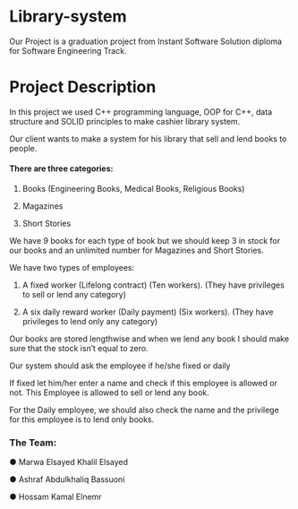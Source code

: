 # Library-system
Our Project is a graduation project from Instant Software Solution diploma for Software Engineering Track. 

# Project Description

In this project we used C++ programming language, OOP for C++, data structure and SOLID principles to make cashier library system.

Our client wants to make a system for his library that sell and lend books to people. 

#### There are three categories:
1.	Books (Engineering Books, Medical Books, Religious Books)

2.  Magazines

3.	Short Stories

We have 9 books for each type of book but we should keep 3 in stock for our books and an unlimited number for Magazines and Short Stories.

We have two types of employees:
1.	A fixed worker (Lifelong contract) (Ten workers).
    (They have privileges to sell or lend any category)
    
2.	A six daily reward worker (Daily payment) (Six workers). 
    (They have privileges to lend only any category)
    
Our books are stored lengthwise and when we lend any book I should make sure that the stock isn’t equal to zero.

Our system should ask the employee if he/she fixed or daily

If fixed let him/her enter a name and check if this employee is allowed or not. This Employee is allowed to sell or lend any book.

For the Daily employee, we should also check the name and the privilege for this employee is to lend only books.


### The Team:
● Marwa Elsayed Khalil Elsayed

● Ashraf Abdulkhaliq Bassuoni

● Hossam Kamal Elnemr
